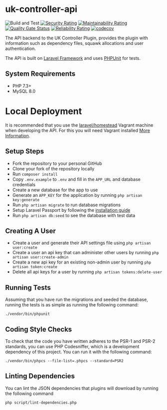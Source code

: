# uk-controller-api

![Build and Test](https://github.com/VATSIM-UK/uk-controller-api/workflows/Build%20and%20Test/badge.svg)
[![Security Rating](https://sonarcloud.io/api/project_badges/measure?project=VATSIM-UK_uk-controller-api&metric=security_rating)](https://sonarcloud.io/dashboard?id=VATSIM-UK_uk-controller-api)
[![Maintainability Rating](https://sonarcloud.io/api/project_badges/measure?project=VATSIM-UK_uk-controller-api&metric=sqale_rating)](https://sonarcloud.io/dashboard?id=VATSIM-UK_uk-controller-api)
[![Quality Gate Status](https://sonarcloud.io/api/project_badges/measure?project=VATSIM-UK_uk-controller-api&metric=alert_status)](https://sonarcloud.io/dashboard?id=VATSIM-UK_uk-controller-api)
[![Reliability Rating](https://sonarcloud.io/api/project_badges/measure?project=VATSIM-UK_uk-controller-api&metric=reliability_rating)](https://sonarcloud.io/dashboard?id=VATSIM-UK_uk-controller-api)
[![codecov](https://codecov.io/gh/VATSIM-UK/uk-controller-api/branch/main/graph/badge.svg)](https://codecov.io/gh/VATSIM-UK/uk-controller-api)

The API backend to the UK Controller Plugin, provides the plugin with information such
as dependency files, squawk allocations and user authentication.

The API is built on [Laravel Framework](https://laravel.com/) and uses [PHPUnit](https://phpunit.de/) for tests.

## System Requirements

- PHP 7.3+
- MySQL 8.0

# Local Deployment

It is recommended that you use the [laravel/homestead](https://laravel.com/docs/homestead) Vagrant machine when developing
the API. For this you will need Vagrant installed [More Information](https://www.vagrantup.com/downloads.html).

## Setup Steps

- Fork the repository to your personal GitHub
- Clone your fork of the repository locally
- Run `composer install`
- Copy `.env.example` to `.env` and fill in the `APP_URL` and database credentials
- Create a new database for the app to use
- Generate an `APP_KEY` for the application by running `php artisan key:generate`
- Run `php artisan migrate` to run database migrations
- Setup Laravel Passport by following the [installation guide](https://laravel.com/docs/5.7/passport#frontend-quickstart)
- Run `php artisan db:seed` to see the database with test data

## Creating A User

- Create a user and generate their API settings file using `php artisan user:create`
- Create a user an api key that can administer other users by running `php artisan user:create-admin`
- Create a new api key for an existing non-admin user by running `php artisan token:create`
- Delete all api keys for a user by running `php artisan tokens:delete-user`

## Running Tests

Assuming that you have run the migrations and seeded the database, running the tests is as simple as
running the following command:

`./vendor/bin/phpunit`

## Coding Style Checks

To check that the code you have written adheres to the PSR-1 and PSR-2 standards, you can use PHP Codesniffer,
which is a development dependency of this project. You can run it with the following command:

`./vendor/bin/phpcs --file-list=.phpcs --standard=PSR2`

## Linting Dependencies

You can lint the JSON dependencies that plugins will download by running the following command

`php script/lint-dependencies.php`
